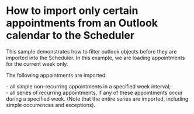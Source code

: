 # How to import only certain appointments from an Outlook calendar to the Scheduler


<p>This sample demonstrates how to filter outlook objects before they are imported into the Scheduler. In this example, we are loading appointments for the current week only. </p><p>The following appointments are imported:</p><p>- all simple non-recurring appointments in a specified week interval;<br />
- all series of recurring appointments, if any of these appointments occur during a specified week. (Note that the entire series are imported, including simple occurrences and exceptions).</p>

<br/>


